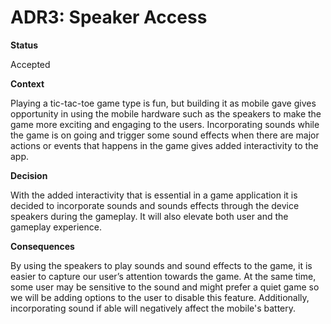 # ADR3: Speaker Access

**Status**

Accepted

**Context**

Playing a tic-tac-toe game type is fun, but building it as mobile gave gives opportunity in using the mobile hardware such as the speakers to make the game more exciting and engaging to the users. Incorporating sounds while the game is on going and trigger some sound effects when there are major actions or events that happens in the game gives added interactivity to the app.

**Decision**

With the added interactivity that is essential in a game application it is decided to incorporate sounds and sounds effects through the device speakers during the gameplay. It will also elevate both user and the gameplay experience.

**Consequences**

By using the speakers to play sounds and sound effects to the game, it is easier to capture our user’s attention towards the game. At the same time, some user may be sensitive to the sound and might prefer a quiet game so we will be adding options to the user to disable this feature. Additionally, incorporating sound if able will negatively affect the mobile's battery.
